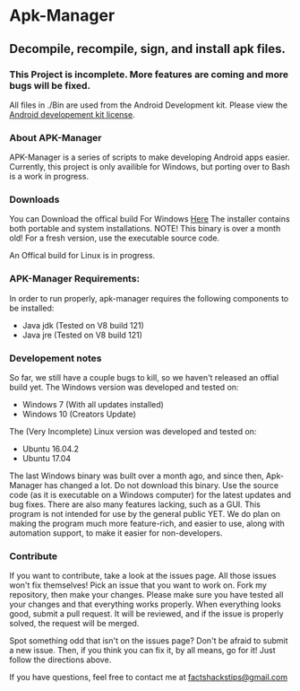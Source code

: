 # Apk-Manager
## Decompile, recompile, sign, and install apk files.

### This Project is incomplete. More features are coming and more bugs will be fixed.

All files in ./Bin are used from the Android Development kit. Please view the [Android developement kit license](https://raw.githubusercontent.com/jordanbancino/apk-manager/master/AndroidSDKLicense.txt).


### About APK-Manager
APK-Manager is a series of scripts to make developing Android apps easier. Currently, this project is only availible for Windows, but porting over to Bash is a work in progress.

### Downloads
You can Download the offical build For Windows [Here](https://github.com/jordanbancino/apk-manager/raw/master/Downloads/Binaries/apk-manager_Install.exe)
The installer contains both portable and system installations.
NOTE! This binary is over a month old! For a fresh version, use the executable source code.

An Offical build for Linux is in progress. 

### APK-Manager Requirements:
In order to run properly, apk-manager requires the following components to be installed:
- Java jdk (Tested on V8 build 121)
- Java jre (Tested on V8 build 121)

### Developement notes
So far, we still have a couple bugs to kill, so we haven't released an offial build yet. 
The Windows version was developed and tested on:
- Windows 7 (With all updates installed)
- Windows 10 (Creators Update)

The (Very Incomplete) Linux version was developed and tested on:
- Ubuntu 16.04.2
- Ubuntu 17.04

The last Windows binary was built over a month ago, and since then, Apk-Manager has changed a lot. Do not download this binary. Use the source code (as it is executable on a Windows computer) for the latest updates and bug fixes.
There are also many features lacking, such as a GUI. This program is not intended for use by the general public YET. We do plan on making the program much more feature-rich, and easier to use, along with automation support, to make it easier for non-developers. 

### Contribute
If you want to contribute, take a look at the issues page. All those issues won't fix themselves! Pick an issue that you want to work on. Fork my repository, then make your changes. Please make sure you have tested all your changes and that everything works properly. When everything looks good, submit a pull request. It will be reviewed, and if the issue is properly solved, the request will be merged.

Spot something odd that isn't on the issues page? Don't be afraid to submit a new issue. Then, if you think you can fix it, by all means, go for it! Just follow the directions above.

If you have questions, feel free to contact me at factshackstips@gmail.com